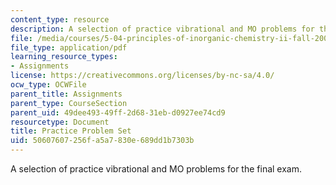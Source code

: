 ```yaml
---
content_type: resource
description: A selection of practice vibrational and MO problems for the final exam.
file: /media/courses/5-04-principles-of-inorganic-chemistry-ii-fall-2008/50607607256fa5a7830e689dd1b7303b_5_04_f08_ps5.pdf
file_type: application/pdf
learning_resource_types:
- Assignments
license: https://creativecommons.org/licenses/by-nc-sa/4.0/
ocw_type: OCWFile
parent_title: Assignments
parent_type: CourseSection
parent_uid: 49dee493-49ff-2d68-31eb-d0927ee74cd9
resourcetype: Document
title: Practice Problem Set
uid: 50607607-256f-a5a7-830e-689dd1b7303b
---
```

A selection of practice vibrational and MO problems for the final exam.